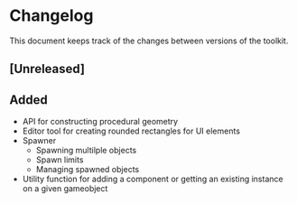 # Changelog

This document keeps track of the changes between versions of the toolkit.

## [Unreleased]

## Added
- API for constructing procedural geometry
- Editor tool for creating rounded rectangles for UI elements
- Spawner
  - Spawning multilple objects
  - Spawn limits
  - Managing spawned objects
- Utility function for adding a component or getting an existing instance on a given gameobject
